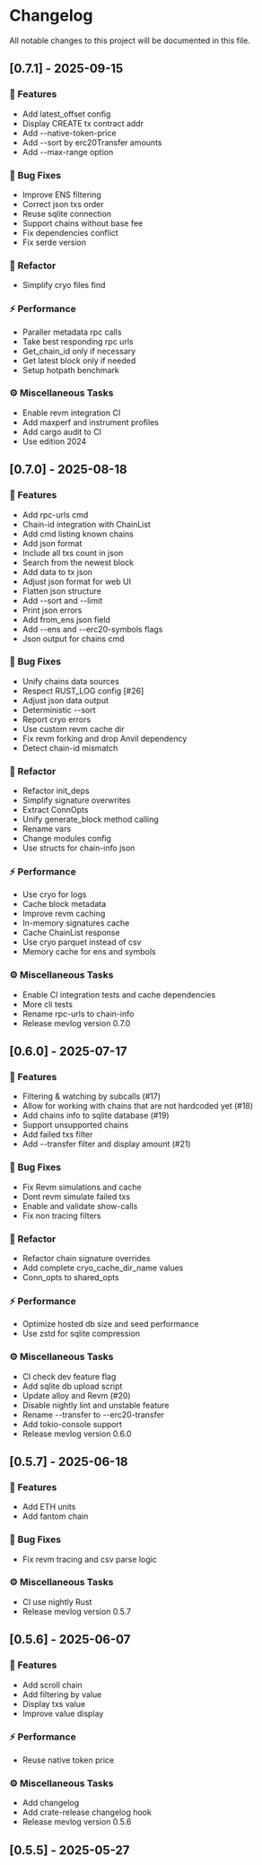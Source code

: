 # Changelog

All notable changes to this project will be documented in this file.

## [0.7.1] - 2025-09-15

### 🚀 Features

- Add latest_offset config
- Display CREATE tx contract addr
- Add --native-token-price
- Add --sort by erc20Transfer amounts
- Add --max-range option

### 🐛 Bug Fixes

- Improve ENS filtering
- Correct json txs order
- Reuse sqlite connection
- Support chains without base fee
- Fix dependencies conflict
- Fix serde version

### 🚜 Refactor

- Simplify cryo files find

### ⚡ Performance

- Paraller metadata rpc calls
- Take best responding rpc urls
- Get_chain_id only if necessary
- Get latest block only if needed
- Setup hotpath benchmark

### ⚙️ Miscellaneous Tasks

- Enable revm integration CI
- Add maxperf and instrument profiles
- Add cargo audit to CI
- Use edition 2024

## [0.7.0] - 2025-08-18

### 🚀 Features

- Add rpc-urls cmd
- Chain-id integration with ChainList
- Add cmd listing known chains
- Add json format
- Include all txs count in json
- Search from the newest block
- Add data to tx json
- Adjust json format for web UI
- Flatten json structure
- Add --sort and --limit
- Print json errors
- Add from_ens json field
- Add --ens and --erc20-symbols flags
- Json output for chains cmd

### 🐛 Bug Fixes

- Unify chains data sources
- Respect RUST_LOG config [#26]
- Adjust json data output
- Deterministic --sort
- Report cryo errors
- Use custom revm cache dir
- Fix revm forking and drop Anvil dependency
- Detect chain-id mismatch

### 🚜 Refactor

- Refactor init_deps
- Simplify signature overwrites
- Extract ConnOpts
- Unify generate_block method calling
- Rename vars
- Change modules config
- Use structs for chain-info json

### ⚡ Performance

- Use cryo for logs
- Cache block metadata
- Improve revm caching
- In-memory signatures cache
- Cache ChainList response
- Use cryo parquet instead of csv
- Memory cache for ens and symbols

### ⚙️ Miscellaneous Tasks

- Enable CI integration tests and cache dependencies
- More cli tests
- Rename rpc-urls to chain-info
- Release mevlog version 0.7.0

## [0.6.0] - 2025-07-17

### 🚀 Features

- Filtering & watching by subcalls (#17)
- Allow for working with chains that are not hardcoded yet (#18)
- Add chains info to sqlite database (#19)
- Support unsupported chains
- Add failed txs filter
- Add --transfer filter and display amount (#21)

### 🐛 Bug Fixes

- Fix Revm simulations and cache
- Dont revm simulate failed txs
- Enable and validate show-calls
- Fix non tracing filters

### 🚜 Refactor

- Refactor chain signature overrides
- Add complete cryo_cache_dir_name values
- Conn_opts to shared_opts

### ⚡ Performance

- Optimize hosted db size and seed performance
- Use zstd for sqlite compression

### ⚙️ Miscellaneous Tasks

- CI check dev feature flag
- Add sqlite db upload script
- Update alloy and Revm (#20)
- Disable nightly lint and unstable feature
- Rename --transfer to --erc20-transfer
- Add tokio-console support
- Release mevlog version 0.6.0

## [0.5.7] - 2025-06-18

### 🚀 Features

- Add ETH units
- Add fantom chain

### 🐛 Bug Fixes

- Fix revm tracing and csv parse logic

### ⚙️ Miscellaneous Tasks

- CI use nightly Rust
- Release mevlog version 0.5.7

## [0.5.6] - 2025-06-07

### 🚀 Features

- Add scroll chain
- Add filtering by value
- Display txs value
- Improve value display

### ⚡ Performance

- Reuse native token price

### ⚙️ Miscellaneous Tasks

- Add changelog
- Add crate-release changelog hook
- Release mevlog version 0.5.6

## [0.5.5] - 2025-05-27

<!-- generated by git-cliff -->
